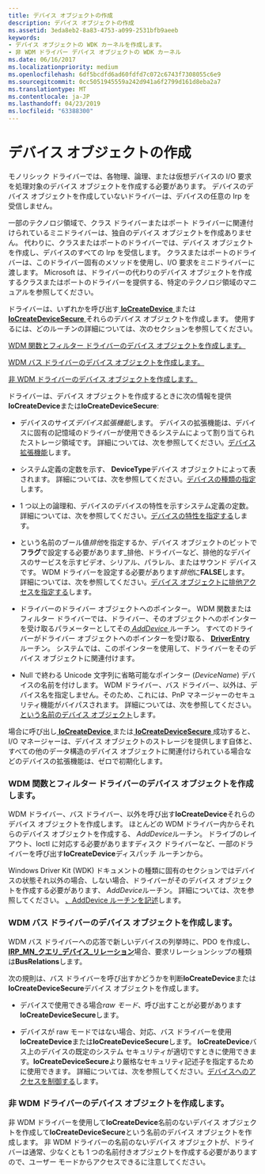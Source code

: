 ```yaml
---
title: デバイス オブジェクトの作成
description: デバイス オブジェクトの作成
ms.assetid: 3eda8eb2-8a83-4753-a099-2531bfb9aeeb
keywords:
- デバイス オブジェクトの WDK カーネルを作成します。
- 非 WDM ドライバー デバイス オブジェクトの WDK カーネル
ms.date: 06/16/2017
ms.localizationpriority: medium
ms.openlocfilehash: 6df5bcdfd6ad60fdfd7c072c6743f7308055c6e9
ms.sourcegitcommit: 0cc5051945559a242d941a6f2799d161d8eba2a7
ms.translationtype: MT
ms.contentlocale: ja-JP
ms.lasthandoff: 04/23/2019
ms.locfileid: "63388300"
---
```

# <a name="creating-a-device-object"></a>デバイス オブジェクトの作成





モノリシック ドライバーでは、各物理、論理、または仮想デバイスの I/O 要求を処理対象のデバイス オブジェクトを作成する必要があります。 デバイスのデバイス オブジェクトを作成していないドライバーは、デバイスの任意の Irp を受信しません。

一部のテクノロジ領域で、クラス ドライバーまたはポート ドライバーに関連付けられているミニドライバーは、独自のデバイス オブジェクトを作成ありません。 代わりに、クラスまたはポートのドライバーでは、デバイス オブジェクトを作成し、デバイスのすべての Irp を受信します。 クラスまたはポートのドライバーは、このドライバー固有のメソッドを使用し、I/O 要求をミニドライバーに渡します。 Microsoft は、ドライバーの代わりのデバイス オブジェクトを作成するクラスまたはポートのドライバーを提供する、特定のテクノロジ領域のマニュアルを参照してください。

ドライバーは、いずれかを呼び出す[ **IoCreateDevice** ](https://msdn.microsoft.com/library/windows/hardware/ff548397)または[ **IoCreateDeviceSecure** ](https://msdn.microsoft.com/library/windows/hardware/ff548407)それらのデバイス オブジェクトを作成します。 使用するには、どのルーチンの詳細については、次のセクションを参照してください。

[WDM 関数とフィルター ドライバーのデバイス オブジェクトを作成します。](#creating-device-objects-for-wdm-function-and-filter-drivers)

[WDM バス ドライバーのデバイス オブジェクトを作成します。](#creating-device-objects-for-wdm-bus-drivers)

[非 WDM ドライバーのデバイス オブジェクトを作成します。](#creating-device-objects-for-non-wdm-drivers)

ドライバーは、デバイス オブジェクトを作成するときに次の情報を提供**IoCreateDevice**または**IoCreateDeviceSecure**:

-   デバイスのサイズ*デバイス拡張機能*します。 デバイスの拡張機能は、デバイスに固有の記憶域のドライバーが使用できるシステムによって割り当てられたストレージ領域です。 詳細については、次を参照してください。[デバイス拡張機能](device-extensions.md)します。

-   システム定義の定数を示す、 **DeviceType**デバイス オブジェクトによって表されます。 詳細については、次を参照してください。[デバイスの種類の指定](specifying-device-types.md)します。

-   1 つ以上の論理和、デバイスのデバイスの特性を示すシステム定義の定数。 詳細については、次を参照してください。[デバイスの特性を指定する](specifying-device-characteristics.md)します。

-   という名前のブール値*排他*を指定するか、デバイス オブジェクトのビットで**フラグ**で設定する必要があります\_排他、ドライバーなど、排他的なデバイスのサービスを示すビデオ、シリアル、パラレル、またはサウンド デバイスです。 WDM ドライバーを設定する必要があります*排他*に**FALSE**します。 詳細については、次を参照してください。[デバイス オブジェクトに排他アクセスを指定する](specifying-exclusive-access-to-device-objects.md)します。

-   ドライバーのドライバー オブジェクトへのポインター。 WDM 関数またはフィルター ドライバーでは、ドライバー、そのオブジェクトへのポインターを受け取るパラメーターとしてその[ *AddDevice* ](https://msdn.microsoft.com/library/windows/hardware/ff540521)ルーチン。 すべてのドライバーがドライバー オブジェクトへのポインターを受け取る、 [ **DriverEntry** ](https://msdn.microsoft.com/library/windows/hardware/ff544113)ルーチン。 システムでは、このポインターを使用して、ドライバーをそのデバイス オブジェクトに関連付けます。

-   Null で終わる Unicode 文字列に省略可能なポインター (*DeviceName*) デバイスの名前を付けします。 WDM ドライバー、バス ドライバー、以外は、デバイス名を指定しません。そのため、これには、PnP マネージャーのセキュリティ機能がバイパスされます。 詳細については、次を参照してください。[という名前のデバイス オブジェクト](named-device-objects.md)します。

場合に呼び出し[ **IoCreateDevice** ](https://msdn.microsoft.com/library/windows/hardware/ff548397)または[ **IoCreateDeviceSecure** ](https://msdn.microsoft.com/library/windows/hardware/ff548407)成功すると、I/O マネージャーは、デバイス オブジェクトのストレージを提供します自体と、すべての他のデータ構造のデバイス オブジェクトに関連付けられている場合などのデバイスの拡張機能は、ゼロで初期化します。

### <a name="creating-device-objects-for-wdm-function-and-filter-drivers"></a>WDM 関数とフィルター ドライバーのデバイス オブジェクトを作成します。

WDM ドライバー、バス ドライバー、以外を呼び出す**IoCreateDevice**それらのデバイス オブジェクトを作成します。 ほとんどの WDM ドライバー内からそれらのデバイス オブジェクトを作成する、 *AddDevice*ルーチン。 ドライブのレイアウト、Ioctl に対応する必要がありますディスク ドライバーなど、一部のドライバーを呼び出す**IoCreateDevice**ディスパッチ ルーチンから。

Windows Driver Kit (WDK) ドキュメントの種類に固有のセクションではデバイスの状態それ以外の場合、しない場合、ドライバーがそのデバイス オブジェクトを作成する必要があります、 *AddDevice*ルーチン。 詳細については、次を参照してください。 [、AddDevice ルーチンを記述](writing-an-adddevice-routine.md)します。

### <a name="creating-device-objects-for-wdm-bus-drivers"></a>WDM バス ドライバーのデバイス オブジェクトを作成します。

WDM バス ドライバーへの応答で新しいデバイスの列挙時に、PDO を作成し、 [ **IRP\_MN\_クエリ\_デバイス\_リレーション**](https://msdn.microsoft.com/library/windows/hardware/ff551670)場合、要求リレーションシップの種類は**BusRelations**します。

次の規則は、バス ドライバーを呼び出すかどうかを判断**IoCreateDevice**または**IoCreateDeviceSecure**デバイス オブジェクトを作成します。

-   デバイスで使用できる場合*raw モード*、呼び出すことが必要があります**IoCreateDeviceSecure**します。

-   デバイスが raw モードではない場合、対応、バス ドライバーを使用**IoCreateDevice**または**IoCreateDeviceSecure**します。 **IoCreateDevice**バス上のデバイスの既定のシステム セキュリティが適切ですときに使用できます。**IoCreateDeviceSecure**より厳格なセキュリティ記述子を指定するために使用できます。 詳細については、次を参照してください。[デバイスへのアクセスを制御する](controlling-device-access.md)します。

### <a name="creating-device-objects-for-non-wdm-drivers"></a>非 WDM ドライバーのデバイス オブジェクトを作成します。

非 WDM ドライバーを使用して**IoCreateDevice**名前のないデバイス オブジェクトを作成して**IoCreateDeviceSecure**という名前のデバイス オブジェクトを作成します。 非 WDM ドライバーの名前のないデバイス オブジェクトが、ドライバーは通常、少なくとも 1 つの名前付きオブジェクトを作成する必要がありますので、ユーザー モードからアクセスできるに注意してください。

 

 




